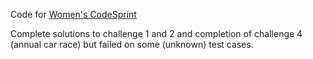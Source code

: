 Code for [Women's CodeSprint](https://www.hackerrank.com/contests/womens-codesprint/challenges)

Complete solutions to challenge 1 and 2 and completion of challenge 4 (annual car race) but failed on some (unknown) test cases.
